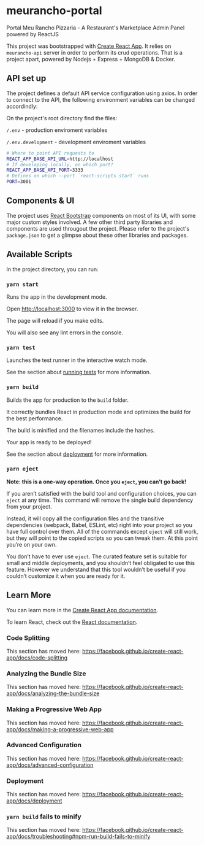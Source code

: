 # meurancho-portal

Portal Meu Rancho Pizzaria - A Restaurant's Marketplace Admin Panel powered by ReactJS

This project was bootstrapped with [Create React App](https://github.com/facebook/create-react-app). It relies on `meurancho-api` server in order to perform its crud operations. That is a project apart, powered by Nodejs + Express + MongoDB & Docker.

## API set up

The project defines a default API service configuration using axios. In order to connect to the API, the following environment variables can be changed accordindly:

On the project's root directory find the files:

`/.env` - production enviroment variables

`/.env.development` - development enviroment variables

```bash
# Where to point API requests to
REACT_APP_BASE_API_URL=http://localhost
# If developing locally, on which port?
REACT_APP_BASE_API_PORT=3333
# Defines on which --port `react-scripts start` runs
PORT=3001
```

## Components & UI

The project uses [React Bootstrap](https://react-bootstrap.netlify.app/) components on most of its UI, with some major custom styles involved. A few other third party libraries and components are used througout the project. Please refer to the project's `package.json` to get a glimpse about these other libraries and packages.

## Available Scripts

In the project directory, you can run:

### `yarn start`

Runs the app in the development mode.

Open [http://localhost:3000](http://localhost:3000) to view it in the browser.

The page will reload if you make edits.

You will also see any lint errors in the console.

### `yarn test`

Launches the test runner in the interactive watch mode.

See the section about [running tests](https://facebook.github.io/create-react-app/docs/running-tests) for more information.

### `yarn build`

Builds the app for production to the `build` folder.

It correctly bundles React in production mode and optimizes the build for the best performance.

The build is minified and the filenames include the hashes.

Your app is ready to be deployed!

See the section about [deployment](https://facebook.github.io/create-react-app/docs/deployment) for more information.

### `yarn eject`

**Note: this is a one-way operation. Once you `eject`, you can’t go back!**

If you aren’t satisfied with the build tool and configuration choices, you can `eject` at any time. This command will remove the single build dependency from your project.

Instead, it will copy all the configuration files and the transitive dependencies (webpack, Babel, ESLint, etc) right into your project so you have full control over them. All of the commands except `eject` will still work, but they will point to the copied scripts so you can tweak them. At this point you’re on your own.

You don’t have to ever use `eject`. The curated feature set is suitable for small and middle deployments, and you shouldn’t feel obligated to use this feature. However we understand that this tool wouldn’t be useful if you couldn’t customize it when you are ready for it.

## Learn More

You can learn more in the [Create React App documentation](https://facebook.github.io/create-react-app/docs/getting-started).

To learn React, check out the [React documentation](https://reactjs.org/).

### Code Splitting

This section has moved here: <https://facebook.github.io/create-react-app/docs/code-splitting>

### Analyzing the Bundle Size

This section has moved here: <https://facebook.github.io/create-react-app/docs/analyzing-the-bundle-size>

### Making a Progressive Web App

This section has moved here: <https://facebook.github.io/create-react-app/docs/making-a-progressive-web-app>

### Advanced Configuration

This section has moved here: <https://facebook.github.io/create-react-app/docs/advanced-configuration>

### Deployment

This section has moved here: <https://facebook.github.io/create-react-app/docs/deployment>

### `yarn build` fails to minify

This section has moved here: <https://facebook.github.io/create-react-app/docs/troubleshooting#npm-run-build-fails-to-minify>
